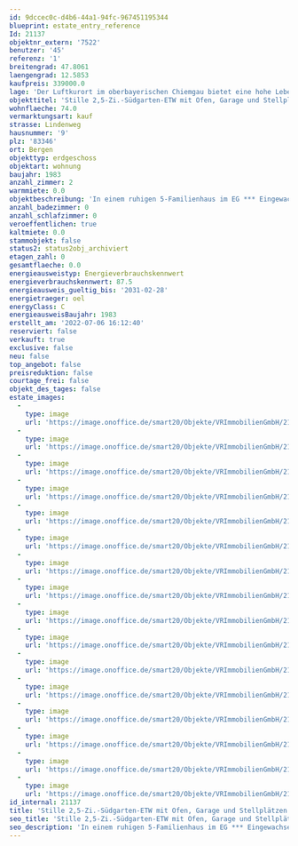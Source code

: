 ```yaml
---
id: 9dccec0c-d4b6-44a1-94fc-967451195344
blueprint: estate_entry_reference
Id: 21137
objektnr_extern: '7522'
benutzer: '45'
referenz: '1'
breitengrad: 47.8061
laengengrad: 12.5853
kaufpreis: 339000.0
lage: 'Der Luftkurort im oberbayerischen Chiemgau bietet eine hohe Lebensqualität. Der Ort hat einen eigenen Bahnhof, eine Anschlussstelle an die A8 und gute Versorgung für den täglichen Bedarf - fußläufig erreichbar *** Nach Traunstein nur ca. 15 Min., nach Rosenheim und Salzburg ca. 40 Min. *** Kinderbetreuungseinrichtungen, sowie eine Grund- und Mittelschule sind vorhanden *** Viele Freizeitaktivitäten im nahen Umfeld möglich: z.B. die Gondelbahn auf den Hochfelln - beliebt bei Fliegern und Skifahrern; viele Rad- und Wanderwege, auch durchs Naturschutzgebiet Bergener Moos; Loipen; Wassersportmöglichkeiten am Chiemsee; das Naturfreibad uvm. *** Das Haus befindet sich an einer stillen Anliegerstraße'
objekttitel: 'Stille 2,5-Zi.-Südgarten-ETW mit Ofen, Garage und Stellplätzen'
wohnflaeche: 74.0
vermarktungsart: kauf
strasse: Lindenweg
hausnummer: '9'
plz: '83346'
ort: Bergen
objekttyp: erdgeschoss
objektart: wohnung
baujahr: 1983
anzahl_zimmer: 2
warmmiete: 0.0
objektbeschreibung: 'In einem ruhigen 5-Familienhaus im EG *** Eingewachsener Süd-Garten mit kaum einsehbarer, zum Nachbarn versetzter und abgetrennter Terrasse mit Sonnenmarkise *** Das Wohnzimmer mit Schwedenofen wurde vor einiger Zeit neu gefliest *** Küche und Bad mit Fenster. Wanne und Dusche im Bad *** Überall Fußbodenheizung *** Geräumiges Kellerabteil *** Garage mit elektr. Tor und Hintereingang *** Gemeinschaftliches: Zusätzlicher Garten hinter den Garagen, Kellerraum, Wasch- und Trockenraum und neue Mülltonnenboxen *** Hausgeld mtl. noch 200,- *** Die über 80-jährige Eigentümerin will so lange es geht mit Wohnrecht bleiben und wird für alles 800,- € Kaltmiete bezahlen'
anzahl_badezimmer: 0
anzahl_schlafzimmer: 0
veroeffentlichen: true
kaltmiete: 0.0
stammobjekt: false
status2: status2obj_archiviert
etagen_zahl: 0
gesamtflaeche: 0.0
energieausweistyp: Energieverbrauchskennwert
energieverbrauchskennwert: 87.5
energieausweis_gueltig_bis: '2031-02-28'
energietraeger: oel
energyClass: C
energieausweisBaujahr: 1983
erstellt_am: '2022-07-06 16:12:40'
reserviert: false
verkauft: true
exclusive: false
neu: false
top_angebot: false
preisreduktion: false
courtage_frei: false
objekt_des_tages: false
estate_images:
  -
    type: image
    url: 'https://image.onoffice.de/smart20/Objekte/VRImmobilienGmbH/21137/6789ff2a-8a38-4242-9115-565928f557f7.jpg'
  -
    type: image
    url: 'https://image.onoffice.de/smart20/Objekte/VRImmobilienGmbH/21137/0f2c3927-f32a-4bda-bbf3-f75bb21e5915.jpg'
  -
    type: image
    url: 'https://image.onoffice.de/smart20/Objekte/VRImmobilienGmbH/21137/5b8da6ef-542f-4e40-95b6-b387d79b9b32.jpg'
  -
    type: image
    url: 'https://image.onoffice.de/smart20/Objekte/VRImmobilienGmbH/21137/9441d024-957c-4339-be6f-64af364d4168.jpg'
  -
    type: image
    url: 'https://image.onoffice.de/smart20/Objekte/VRImmobilienGmbH/21137/416829fe-c567-4c90-bebe-551da771db48.jpg'
  -
    type: image
    url: 'https://image.onoffice.de/smart20/Objekte/VRImmobilienGmbH/21137/aa790656-b20a-4e5c-8405-3dec6de28198.jpg'
  -
    type: image
    url: 'https://image.onoffice.de/smart20/Objekte/VRImmobilienGmbH/21137/ff618ad0-afc2-4567-bcb6-59cf0644d651.jpg'
  -
    type: image
    url: 'https://image.onoffice.de/smart20/Objekte/VRImmobilienGmbH/21137/257b9a55-8f80-4797-9327-5664e26d7d5f.jpg'
  -
    type: image
    url: 'https://image.onoffice.de/smart20/Objekte/VRImmobilienGmbH/21137/640e8e65-6beb-4c50-88c1-d094fda41f02.jpg'
  -
    type: image
    url: 'https://image.onoffice.de/smart20/Objekte/VRImmobilienGmbH/21137/d4fc5776-8313-4736-a4f2-8918337d36d0.jpg'
  -
    type: image
    url: 'https://image.onoffice.de/smart20/Objekte/VRImmobilienGmbH/21137/a937ab25-bf88-4d8d-ae93-a773e6bb3fcd.jpg'
  -
    type: image
    url: 'https://image.onoffice.de/smart20/Objekte/VRImmobilienGmbH/21137/ab1594c7-36bd-4052-858f-7e9168ada54c.jpg'
  -
    type: image
    url: 'https://image.onoffice.de/smart20/Objekte/VRImmobilienGmbH/21137/6485282e-1cc4-4d49-94d9-6060d93aef8b.jpg'
  -
    type: image
    url: 'https://image.onoffice.de/smart20/Objekte/VRImmobilienGmbH/21137/05b152c7-7538-4df1-a195-2c890e38469d.jpg'
  -
    type: image
    url: 'https://image.onoffice.de/smart20/Objekte/VRImmobilienGmbH/21137/4417c986-6566-4d6f-86b9-6f030d24b53d.jpg'
  -
    type: image
    url: 'https://image.onoffice.de/smart20/Objekte/VRImmobilienGmbH/21137/53b19335-8dd4-4ba8-83f4-bcba55cbf3c7.jpg'
id_internal: 21137
title: 'Stille 2,5-Zi.-Südgarten-ETW mit Ofen, Garage und Stellplätzen'
seo_title: 'Stille 2,5-Zi.-Südgarten-ETW mit Ofen, Garage und Stellplätzen'
seo_description: 'In einem ruhigen 5-Familienhaus im EG *** Eingewachsener Süd-Garten mit kaum einsehbarer, zum Nachbarn versetzter und abgetrennter Terrasse mit Sonnenmarkise *'
---
```

